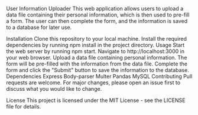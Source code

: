 User Information Uploader
This web application allows users to upload a data file containing their personal information, which is then used to pre-fill a form. The user can then complete the form, and the information is saved to a database for later use.

Installation
Clone this repository to your local machine.
Install the required dependencies by running npm install in the project directory.
Usage
Start the web server by running npm start.
Navigate to http://localhost:3000 in your web browser.
Upload a data file containing personal information.
The form will be pre-filled with the information from the data file.
Complete the form and click the "Submit" button to save the information to the database.
Dependencies
Express
Body-parser
Multer
Pandas
MySQL
Contributing
Pull requests are welcome. For major changes, please open an issue first to discuss what you would like to change.

License
This project is licensed under the MIT License - see the LICENSE file for details.
